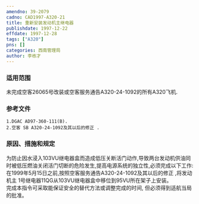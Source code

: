 ```yaml
---
amendno: 39-2079  
cadno: CAD1997-A320-21  
title: 重新安装发动机主继电器  
publishdate: 1997-12-22  
effdate: 1997-12-28  
tags: ["A320"]  
pns: []  
categories: 西南管理局  
author: 李栋才  
---
```

  
### 适用范围  
未完成空客26065号改装或空客服务通告A320-24-1092的所有A320飞机.  
  
<!--more-->  
### 参考文件  
    1.DGAC AD97-360-111(B).  
    2.空客 SB A320-24-1092及其以后的修正 .  
  
### 原因、措施和规定  
为防止因水浸入103VU继电器盒而造成低压关断活门动作,导致两台发动机供油同时被低压燃油关闭活门切断的危险发生,提高电源系统的独立性,必须完成以下工作:  
在1999年5月15日之前,按照空客服务通告A320-24-1092及其以后的修正 ,将发动机主 1号继电器11QG从103VU继电器盒中移位到95VU所在架子上安装。  
    完成本指令可采取能保证安全的替代方法或调整完成的时间, 但必须得到适航当局的批准。  

